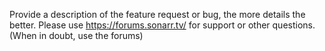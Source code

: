 


Provide a description of the feature request or bug, the more details the better.
Please use https://forums.sonarr.tv/ for support or other questions. (When in doubt, use the forums)
